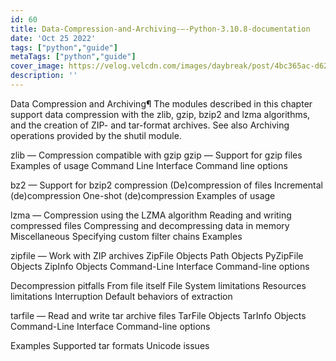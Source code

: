 ```yaml
---
id: 60
title: Data-Compression-and-Archiving-—-Python-3.10.8-documentation
date: 'Oct 25 2022'
tags: ["python","guide"]
metaTags: ["python","guide"]
cover_image: https://velog.velcdn.com/images/daybreak/post/4bc365ac-d62b-4417-a21a-735f6432fb2d/python001.png
description: ''
---
```



Data Compression and Archiving¶
The modules described in this chapter support data compression with the zlib,
gzip, bzip2 and lzma algorithms, and the creation of ZIP- and tar-format
archives.  See also Archiving operations provided by the shutil
module.


zlib — Compression compatible with gzip
gzip — Support for gzip files
Examples of usage
Command Line Interface
Command line options




bz2 — Support for bzip2 compression
(De)compression of files
Incremental (de)compression
One-shot (de)compression
Examples of usage


lzma — Compression using the LZMA algorithm
Reading and writing compressed files
Compressing and decompressing data in memory
Miscellaneous
Specifying custom filter chains
Examples


zipfile — Work with ZIP archives
ZipFile Objects
Path Objects
PyZipFile Objects
ZipInfo Objects
Command-Line Interface
Command-line options


Decompression pitfalls
From file itself
File System limitations
Resources limitations
Interruption
Default behaviors of extraction




tarfile — Read and write tar archive files
TarFile Objects
TarInfo Objects
Command-Line Interface
Command-line options


Examples
Supported tar formats
Unicode issues





